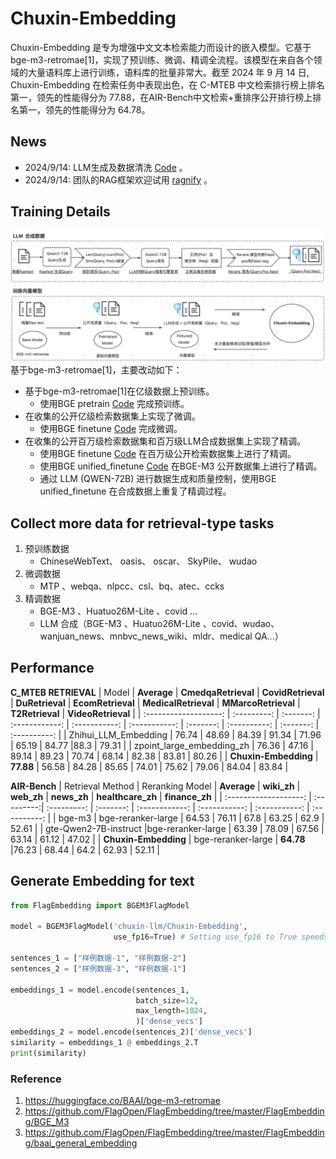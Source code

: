 # Chuxin-Embedding

<!-- Provide a quick summary of what the model is/does. -->
Chuxin-Embedding 是专为增强中文文本检索能力而设计的嵌入模型。它基于bge-m3-retromae[1]，实现了预训练、微调、精调全流程。该模型在来自各个领域的大量语料库上进行训练，语料库的批量非常大。截至 2024 年 9 月 14 日, Chuxin-Embedding 在检索任务中表现出色，在 C-MTEB 中文检索排行榜上排名第一，领先的性能得分为 77.88，在AIR-Bench中文检索+重排序公开排行榜上排名第一，领先的性能得分为 64.78。

## News
- 2024/9/14: LLM生成及数据清洗 [Code](https://github.com/chuxin-llm/Chuxin-Embedding/blob/main/README_LLM.md) 。
- 2024/9/14: 团队的RAG框架欢迎试用 [ragnify](https://github.com/chuxin-llm/ragnify) 。 

## Training Details
![image/png](chuxinembedding.png)
基于bge-m3-retromae[1]，主要改动如下：
<!-- Provide a longer summary of what this model is. -->
- 基于bge-m3-retromae[1]在亿级数据上预训练。
  - 使用BGE pretrain [Code](https://github.com/FlagOpen/FlagEmbedding/tree/master/examples/pretrain) 完成预训练。
- 在收集的公开亿级检索数据集上实现了微调。
  - 使用BGE finetune [Code](https://github.com/FlagOpen/FlagEmbedding/tree/master/examples/finetune) 完成微调。
- 在收集的公开百万级检索数据集和百万级LLM合成数据集上实现了精调。
  - 使用BGE finetune [Code](https://github.com/FlagOpen/FlagEmbedding/tree/master/examples/finetune) 在百万级公开检索数据集上进行了精调。
  - 使用BGE unified_finetune [Code](https://github.com/FlagOpen/FlagEmbedding/tree/master/examples/unified_finetune) 在BGE-M3 公开数据集上进行了精调。
  - 通过 LLM (QWEN-72B) 进行数据生成和质量控制，使用BGE unified_finetune 在合成数据上重复了精调过程。

## Collect more data for retrieval-type tasks
1. 预训练数据
      - ChineseWebText、 oasis、 oscar、 SkyPile、 wudao 
2. 微调数据
      - MTP 、webqa、nlpcc、csl、bq、atec、ccks
3. 精调数据
      - BGE-M3 、Huatuo26M-Lite 、covid ...
      - LLM 合成（BGE-M3 、Huatuo26M-Lite 、covid、wudao、wanjuan_news、mnbvc_news_wiki、mldr、medical QA...）


## Performance
**C_MTEB RETRIEVAL**
| Model                 | **Average** | **CmedqaRetrieval** | **CovidRetrieval** | **DuRetrieval** | **EcomRetrieval**   | **MedicalRetrieval** | **MMarcoRetrieval** | **T2Retrieval** | **VideoRetrieval** |
| :-------------------: | :---------: | :-------: | :------------: | :-----------: | :-----------: | :-------: | :----------: | :-------: | :----------: |
| Zhihui_LLM_Embedding | 	76.74       | 48.69     | 84.39          | 91.34         | 71.96         | 65.19     | 84.77        |88.3     | 79.31        |
|   zpoint_large_embedding_zh  | 76.36       | 47.16     | 89.14          | 89.23         | 70.74          | 68.14     | 82.38        | 83.81     | 80.26        |
| **Chuxin-Embedding** | **77.88**  | 56.58     | 84.28          | 85.65         | 74.01         | 75.62     |   79.06   | 84.04   |   83.84    |


**AIR-Bench**
| Retrieval Method       |    Reranking Model      | **Average** | **wiki_zh** | **web_zh** | **news_zh** | **healthcare_zh**   | **finance_zh** |
| :-------------------: | :---------:| :---------: | :-------: | :------------: | :-----------: | :-----------: | :----------: |
| bge-m3 | bge-reranker-large	|   64.53   | 76.11     |     67.8      | 63.25        |    62.9      |    52.61   |
| gte-Qwen2-7B-instruct  |bge-reranker-large |   63.39    | 78.09     |    67.56     | 63.14         |   61.12    | 47.02    |
| **Chuxin-Embedding** | bge-reranker-large | **64.78** |76.23     | 68.44          |     64.2    | 62.93         | 52.11     |


## Generate Embedding for text
```python
from FlagEmbedding import BGEM3FlagModel

model = BGEM3FlagModel('chuxin-llm/Chuxin-Embedding',  
                       use_fp16=True) # Setting use_fp16 to True speeds up computation with a slight performance degradation

sentences_1 = ["样例数据-1", "样例数据-2"]
sentences_2 = ["样例数据-3", "样例数据-1"]

embeddings_1 = model.encode(sentences_1, 
                            batch_size=12, 
                            max_length=1024, 
                            )['dense_vecs']
embeddings_2 = model.encode(sentences_2)['dense_vecs']
similarity = embeddings_1 @ embeddings_2.T
print(similarity)

```

<!-- Address questions around how the model is intended to be used, including the foreseeable users of the model and those affected by the model. -->

### Reference
1. https://huggingface.co/BAAI/bge-m3-retromae
2. https://github.com/FlagOpen/FlagEmbedding/tree/master/FlagEmbedding/BGE_M3
3. https://github.com/FlagOpen/FlagEmbedding/tree/master/FlagEmbedding/baai_general_embedding
<!-- This section is for the model use without fine-tuning or plugging into a larger ecosystem/app. -->
